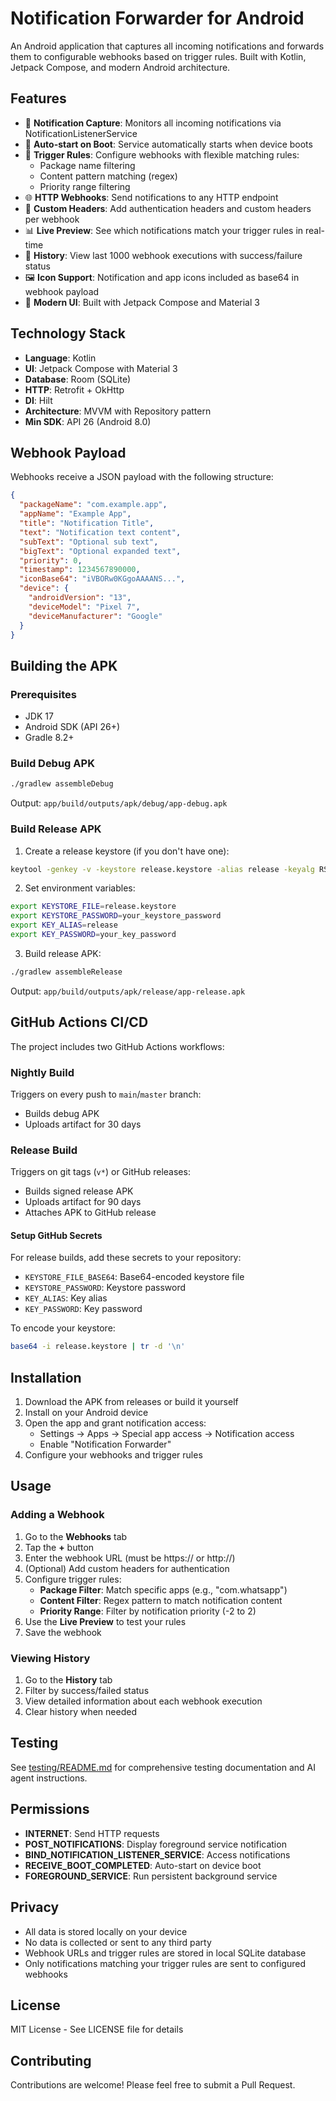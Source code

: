 # Notification Forwarder for Android

An Android application that captures all incoming notifications and forwards them to configurable webhooks based on trigger rules. Built with Kotlin, Jetpack Compose, and modern Android architecture.

## Features

- 📱 **Notification Capture**: Monitors all incoming notifications via NotificationListenerService
- 🔔 **Auto-start on Boot**: Service automatically starts when device boots
- 🎯 **Trigger Rules**: Configure webhooks with flexible matching rules:
  - Package name filtering
  - Content pattern matching (regex)
  - Priority range filtering
- 🌐 **HTTP Webhooks**: Send notifications to any HTTP endpoint
- 🔑 **Custom Headers**: Add authentication headers and custom headers per webhook
- 📊 **Live Preview**: See which notifications match your trigger rules in real-time
- 📜 **History**: View last 1000 webhook executions with success/failure status
- 🖼️ **Icon Support**: Notification and app icons included as base64 in webhook payload
- 🎨 **Modern UI**: Built with Jetpack Compose and Material 3

## Technology Stack

- **Language**: Kotlin
- **UI**: Jetpack Compose with Material 3
- **Database**: Room (SQLite)
- **HTTP**: Retrofit + OkHttp
- **DI**: Hilt
- **Architecture**: MVVM with Repository pattern
- **Min SDK**: API 26 (Android 8.0)

## Webhook Payload

Webhooks receive a JSON payload with the following structure:

```json
{
  "packageName": "com.example.app",
  "appName": "Example App",
  "title": "Notification Title",
  "text": "Notification text content",
  "subText": "Optional sub text",
  "bigText": "Optional expanded text",
  "priority": 0,
  "timestamp": 1234567890000,
  "iconBase64": "iVBORw0KGgoAAAANS...",
  "device": {
    "androidVersion": "13",
    "deviceModel": "Pixel 7",
    "deviceManufacturer": "Google"
  }
}
```

## Building the APK

### Prerequisites

- JDK 17
- Android SDK (API 26+)
- Gradle 8.2+

### Build Debug APK

```bash
./gradlew assembleDebug
```

Output: `app/build/outputs/apk/debug/app-debug.apk`

### Build Release APK

1. Create a release keystore (if you don't have one):

```bash
keytool -genkey -v -keystore release.keystore -alias release -keyalg RSA -keysize 2048 -validity 10000
```

2. Set environment variables:

```bash
export KEYSTORE_FILE=release.keystore
export KEYSTORE_PASSWORD=your_keystore_password
export KEY_ALIAS=release
export KEY_PASSWORD=your_key_password
```

3. Build release APK:

```bash
./gradlew assembleRelease
```

Output: `app/build/outputs/apk/release/app-release.apk`

## GitHub Actions CI/CD

The project includes two GitHub Actions workflows:

### Nightly Build

Triggers on every push to `main`/`master` branch:
- Builds debug APK
- Uploads artifact for 30 days

### Release Build

Triggers on git tags (`v*`) or GitHub releases:
- Builds signed release APK
- Uploads artifact for 90 days
- Attaches APK to GitHub release

#### Setup GitHub Secrets

For release builds, add these secrets to your repository:

- `KEYSTORE_FILE_BASE64`: Base64-encoded keystore file
- `KEYSTORE_PASSWORD`: Keystore password
- `KEY_ALIAS`: Key alias
- `KEY_PASSWORD`: Key password

To encode your keystore:
```bash
base64 -i release.keystore | tr -d '\n'
```

## Installation

1. Download the APK from releases or build it yourself
2. Install on your Android device
3. Open the app and grant notification access:
   - Settings → Apps → Special app access → Notification access
   - Enable "Notification Forwarder"
4. Configure your webhooks and trigger rules

## Usage

### Adding a Webhook

1. Go to the **Webhooks** tab
2. Tap the **+** button
3. Enter the webhook URL (must be https:// or http://)
4. (Optional) Add custom headers for authentication
5. Configure trigger rules:
   - **Package Filter**: Match specific apps (e.g., "com.whatsapp")
   - **Content Filter**: Regex pattern to match notification content
   - **Priority Range**: Filter by notification priority (-2 to 2)
6. Use the **Live Preview** to test your rules
7. Save the webhook

### Viewing History

1. Go to the **History** tab
2. Filter by success/failed status
3. View detailed information about each webhook execution
4. Clear history when needed

## Testing

See [testing/README.md](testing/README.md) for comprehensive testing documentation and AI agent instructions.

## Permissions

- **INTERNET**: Send HTTP requests
- **POST_NOTIFICATIONS**: Display foreground service notification
- **BIND_NOTIFICATION_LISTENER_SERVICE**: Access notifications
- **RECEIVE_BOOT_COMPLETED**: Auto-start on device boot
- **FOREGROUND_SERVICE**: Run persistent background service

## Privacy

- All data is stored locally on your device
- No data is collected or sent to any third party
- Webhook URLs and trigger rules are stored in local SQLite database
- Only notifications matching your trigger rules are sent to configured webhooks

## License

MIT License - See LICENSE file for details

## Contributing

Contributions are welcome! Please feel free to submit a Pull Request.

